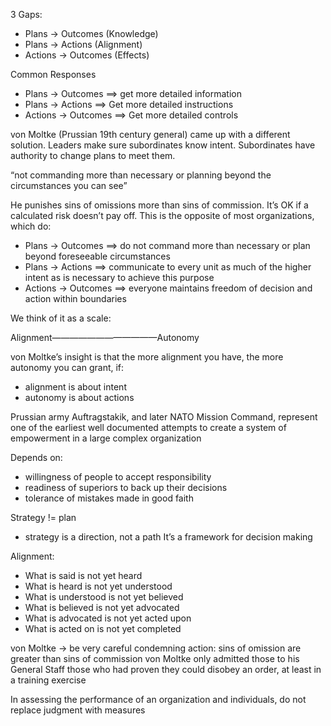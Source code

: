 3 Gaps:
- Plans -> Outcomes (Knowledge)
- Plans -> Actions (Alignment)
- Actions -> Outcomes (Effects)

Common Responses
- Plans -> Outcomes ==> get more detailed information
- Plans -> Actions ==> Get more detailed instructions
- Actions -> Outcomes ==> Get more detailed controls

von Moltke (Prussian 19th century general) came up with a different solution.  Leaders make sure subordinates know intent.  Subordinates have authority to change plans to meet them.

“not commanding more than necessary or planning beyond the circumstances you can see”

He punishes sins of omissions more than sins of commission.  It’s OK if a calculated risk doesn’t pay off.  This is the opposite of most organizations, which do:

- Plans -> Outcomes ==> do not command more than necessary or plan beyond foreseeable circumstances
- Plans -> Actions ==> communicate to every unit as much of the higher intent as is necessary to achieve this purpose
- Actions -> Outcomes ==> everyone maintains freedom of decision and action within boundaries

We think of it as a scale:

Alignment————————————Autonomy

von Moltke’s insight is that the more alignment you have, the more autonomy you can grant, if:
- alignment is about intent
- autonomy is about actions

Prussian army Auftragstakik, and later NATO Mission Command, represent one of the earliest well documented attempts to create a system of empowerment in a large complex organization

Depends on:
- willingness of people to accept responsibility
- readiness of superiors to back up their decisions
- tolerance of mistakes made in good faith

Strategy != plan
- strategy is a direction, not a path
  It’s a framework for decision making

Alignment:
* What is said is not yet heard
* What is heard is not yet understood
* What is understood is not yet believed
* What is believed is not yet advocated
* What is advocated is not yet acted upon
* What is acted on is not yet completed

von Moltke -> be very careful condemning action: sins of omission are greater than sins of commission
von Moltke only admitted those to his General Staff those who had proven they could disobey an order, at least in a training exercise

In assessing the performance of an organization and individuals, do not replace judgment with measures

